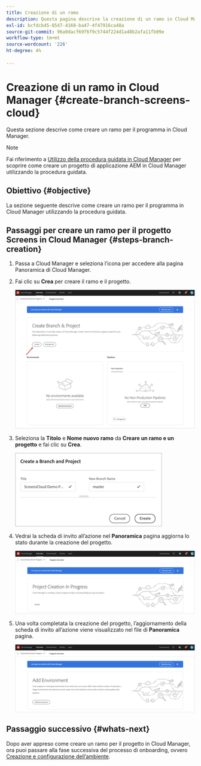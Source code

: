 ```yaml
---
title: Creazione di un ramo
description: Questa pagina descrive la creazione di un ramo in Cloud Manager per Screens as a Cloud Service.
exl-id: bcfdcb45-8547-4160-ba47-4f47916ca48a
source-git-commit: 96a0dacf69f6f9c5744f224d1a48b2afa11fb09e
workflow-type: tm+mt
source-wordcount: '226'
ht-degree: 4%

---
```


# Creazione di un ramo in Cloud Manager {#create-branch-screens-cloud}

Questa sezione descrive come creare un ramo per il programma in Cloud Manager.

>[!NOTE]
>Fai riferimento a [Utilizzo della procedura guidata in Cloud Manager](https://experienceleague.adobe.com/docs/experience-manager-cloud-service/onboarding/getting-access/create-application-project/using-the-wizard.html?lang=en) per scoprire come creare un progetto di applicazione AEM in Cloud Manager utilizzando la procedura guidata.

## Obiettivo {#objective}

La sezione seguente descrive come creare un ramo per il programma in Cloud Manager utilizzando la procedura guidata.

## Passaggi per creare un ramo per il progetto Screens in Cloud Manager {#steps-branch-creation}

1. Passa a Cloud Manager e seleziona l’icona per accedere alla pagina Panoramica di Cloud Manager.

1. Fai clic su **Crea** per creare il ramo e il progetto.

   ![immagine](/help/screens-cloud/assets/onboarding/create-branch1.png)

1. Seleziona la **Titolo** e **Nome nuovo ramo** da **Creare un ramo e un progetto** e fai clic su **Crea**.

   ![immagine](/help/screens-cloud/assets/onboarding/create-branch2.png)

1. Vedrai la scheda di invito all’azione nel **Panoramica** pagina aggiorna lo stato durante la creazione del progetto.

   ![immagine](/help/screens-cloud/assets/onboarding/create-branch3.png)

1. Una volta completata la creazione del progetto, l’aggiornamento della scheda di invito all’azione viene visualizzato nel file di **Panoramica** pagina.

   ![immagine](/help/screens-cloud/assets/onboarding/create-branch4.png)

## Passaggio successivo {#whats-next}

Dopo aver appreso come creare un ramo per il progetto in Cloud Manager, ora puoi passare alla fase successiva del processo di onboarding, ovvero [Creazione e configurazione dell’ambiente](/help/screens-cloud/onboarding-screens-cloud/creating-an-environment.md).
